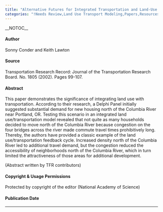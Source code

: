 ```yaml
---
title: "Alternative Futures for Integrated Transportation and Land-Use Models Contrasted with Trend-Delphi Models"
categories: "!Needs Review,Land Use Transport Modeling,Papers,Resources,Sketch Planning Models"
---
```


\_\_NOTOC\_\_

#### Author

Sonny Conder and Keith Lawton

#### Source

Transportation Research Record: Journal of the Transportation Research Board. No. 1805 (2002). Pages 99-107.

#### Abstract

This paper demonstrates the significance of integrating land use with transportation. According to their research, a Delphi Panel initially suggested substantial demand for new housing north of the Columbia River near Portland, OR. Testing this scenario in an integrated land use/transportation model revealed that not quite as many households decided to move north of the Columbia River because congestion on the four bridges across the river made commute travel times prohibitively long. Thereby, the authors have provided a classic example of the land use/transportation feedback cycle. Increased density north of the Columbia River led to additional travel demand, but the congestion reduced the accessibility of neighborhoods north of the Columbia River, which in turn limited the attractiveness of those areas for additional development.

(Abstract written by TFR contributors)

#### Copyright & Usage Permissions

Protected by copyright of the editor (National Academy of Science)

#### Publication Date

------------------------------------------------------------------------

